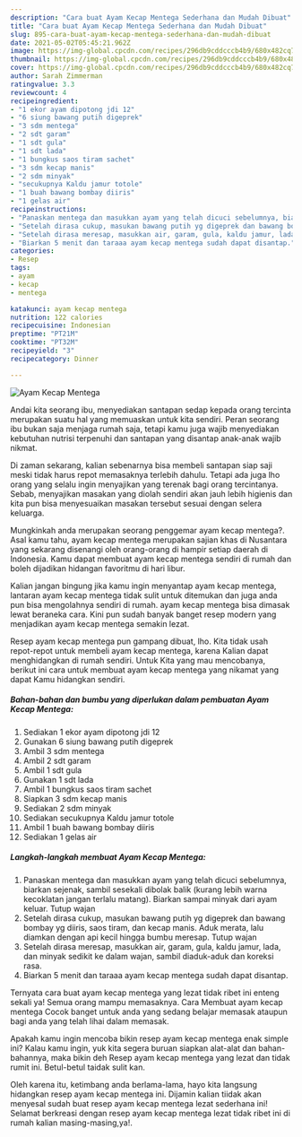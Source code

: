 ```yaml
---
description: "Cara buat Ayam Kecap Mentega Sederhana dan Mudah Dibuat"
title: "Cara buat Ayam Kecap Mentega Sederhana dan Mudah Dibuat"
slug: 895-cara-buat-ayam-kecap-mentega-sederhana-dan-mudah-dibuat
date: 2021-05-02T05:45:21.962Z
image: https://img-global.cpcdn.com/recipes/296db9cddcccb4b9/680x482cq70/ayam-kecap-mentega-foto-resep-utama.jpg
thumbnail: https://img-global.cpcdn.com/recipes/296db9cddcccb4b9/680x482cq70/ayam-kecap-mentega-foto-resep-utama.jpg
cover: https://img-global.cpcdn.com/recipes/296db9cddcccb4b9/680x482cq70/ayam-kecap-mentega-foto-resep-utama.jpg
author: Sarah Zimmerman
ratingvalue: 3.3
reviewcount: 4
recipeingredient:
- "1 ekor ayam dipotong jdi 12"
- "6 siung bawang putih digeprek"
- "3 sdm mentega"
- "2 sdt garam"
- "1 sdt gula"
- "1 sdt lada"
- "1 bungkus saos tiram sachet"
- "3 sdm kecap manis"
- "2 sdm minyak"
- "secukupnya Kaldu jamur totole"
- "1 buah bawang bombay diiris"
- "1 gelas air"
recipeinstructions:
- "Panaskan mentega dan masukkan ayam yang telah dicuci sebelumnya, biarkan sejenak, sambil sesekali dibolak balik (kurang lebih warna kecoklatan jangan terlalu matang). Biarkan sampai minyak dari ayam keluar. Tutup wajan"
- "Setelah dirasa cukup, masukan bawang putih yg digeprek dan bawang bombay yg diiris, saos tiram, dan kecap manis. Aduk merata, lalu diamkan dengan api kecil hingga bumbu meresap. Tutup wajan"
- "Setelah dirasa meresap, masukkan air, garam, gula, kaldu jamur, lada, dan minyak sedikit ke dalam wajan, sambil diaduk-aduk dan koreksi rasa."
- "Biarkan 5 menit dan taraaa ayam kecap mentega sudah dapat disantap."
categories:
- Resep
tags:
- ayam
- kecap
- mentega

katakunci: ayam kecap mentega 
nutrition: 122 calories
recipecuisine: Indonesian
preptime: "PT21M"
cooktime: "PT32M"
recipeyield: "3"
recipecategory: Dinner

---
```



![Ayam Kecap Mentega](https://img-global.cpcdn.com/recipes/296db9cddcccb4b9/680x482cq70/ayam-kecap-mentega-foto-resep-utama.jpg)

Andai kita seorang ibu, menyediakan santapan sedap kepada orang tercinta merupakan suatu hal yang memuaskan untuk kita sendiri. Peran seorang ibu bukan saja menjaga rumah saja, tetapi kamu juga wajib menyediakan kebutuhan nutrisi terpenuhi dan santapan yang disantap anak-anak wajib nikmat.

Di zaman  sekarang, kalian sebenarnya bisa membeli santapan siap saji meski tidak harus repot memasaknya terlebih dahulu. Tetapi ada juga lho orang yang selalu ingin menyajikan yang terenak bagi orang tercintanya. Sebab, menyajikan masakan yang diolah sendiri akan jauh lebih higienis dan kita pun bisa menyesuaikan masakan tersebut sesuai dengan selera keluarga. 



Mungkinkah anda merupakan seorang penggemar ayam kecap mentega?. Asal kamu tahu, ayam kecap mentega merupakan sajian khas di Nusantara yang sekarang disenangi oleh orang-orang di hampir setiap daerah di Indonesia. Kamu dapat membuat ayam kecap mentega sendiri di rumah dan boleh dijadikan hidangan favoritmu di hari libur.

Kalian jangan bingung jika kamu ingin menyantap ayam kecap mentega, lantaran ayam kecap mentega tidak sulit untuk ditemukan dan juga anda pun bisa mengolahnya sendiri di rumah. ayam kecap mentega bisa dimasak lewat beraneka cara. Kini pun sudah banyak banget resep modern yang menjadikan ayam kecap mentega semakin lezat.

Resep ayam kecap mentega pun gampang dibuat, lho. Kita tidak usah repot-repot untuk membeli ayam kecap mentega, karena Kalian dapat menghidangkan di rumah sendiri. Untuk Kita yang mau mencobanya, berikut ini cara untuk membuat ayam kecap mentega yang nikamat yang dapat Kamu hidangkan sendiri.

<!--inarticleads1-->

##### Bahan-bahan dan bumbu yang diperlukan dalam pembuatan Ayam Kecap Mentega:

1. Sediakan 1 ekor ayam dipotong jdi 12
1. Gunakan 6 siung bawang putih digeprek
1. Ambil 3 sdm mentega
1. Ambil 2 sdt garam
1. Ambil 1 sdt gula
1. Gunakan 1 sdt lada
1. Ambil 1 bungkus saos tiram sachet
1. Siapkan 3 sdm kecap manis
1. Sediakan 2 sdm minyak
1. Sediakan secukupnya Kaldu jamur totole
1. Ambil 1 buah bawang bombay diiris
1. Sediakan 1 gelas air




<!--inarticleads2-->

##### Langkah-langkah membuat Ayam Kecap Mentega:

1. Panaskan mentega dan masukkan ayam yang telah dicuci sebelumnya, biarkan sejenak, sambil sesekali dibolak balik (kurang lebih warna kecoklatan jangan terlalu matang). Biarkan sampai minyak dari ayam keluar. Tutup wajan
1. Setelah dirasa cukup, masukan bawang putih yg digeprek dan bawang bombay yg diiris, saos tiram, dan kecap manis. Aduk merata, lalu diamkan dengan api kecil hingga bumbu meresap. Tutup wajan
1. Setelah dirasa meresap, masukkan air, garam, gula, kaldu jamur, lada, dan minyak sedikit ke dalam wajan, sambil diaduk-aduk dan koreksi rasa.
1. Biarkan 5 menit dan taraaa ayam kecap mentega sudah dapat disantap.




Ternyata cara buat ayam kecap mentega yang lezat tidak ribet ini enteng sekali ya! Semua orang mampu memasaknya. Cara Membuat ayam kecap mentega Cocok banget untuk anda yang sedang belajar memasak ataupun bagi anda yang telah lihai dalam memasak.

Apakah kamu ingin mencoba bikin resep ayam kecap mentega enak simple ini? Kalau kamu ingin, yuk kita segera buruan siapkan alat-alat dan bahan-bahannya, maka bikin deh Resep ayam kecap mentega yang lezat dan tidak rumit ini. Betul-betul taidak sulit kan. 

Oleh karena itu, ketimbang anda berlama-lama, hayo kita langsung hidangkan resep ayam kecap mentega ini. Dijamin kalian tiidak akan menyesal sudah buat resep ayam kecap mentega lezat sederhana ini! Selamat berkreasi dengan resep ayam kecap mentega lezat tidak ribet ini di rumah kalian masing-masing,ya!.

